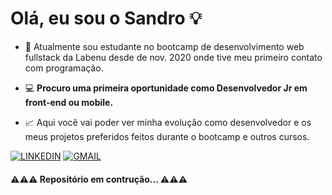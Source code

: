 # Olá, eu sou o Sandro 💡

- 📘 Atualmente sou estudante no bootcamp de desenvolvimento web fullstack da Labenu desde de nov. 2020 onde tive meu primeiro contato com programação.

- 💻 **Procuro uma primeira oportunidade como Desenvolvedor Jr em front-end ou mobile.**

- 📈 Aqui você vai poder ver minha evolução como desenvolvedor e os meus projetos preferidos feitos durante o bootcamp e outros cursos.

[![LINKEDIN](https://img.shields.io/badge/Linkedin-black?style=for-the-badge&logo=linkedin)](https://www.linkedin.com/in/vitormalencar) [![GMAIL](https://img.shields.io/badge/Gmail-black?style=for-the-badge&logo=gmail)](sandrotome.jr@gmail.com)


#### ⚠⚠⚠ Repositório em contrução... ⚠⚠⚠
